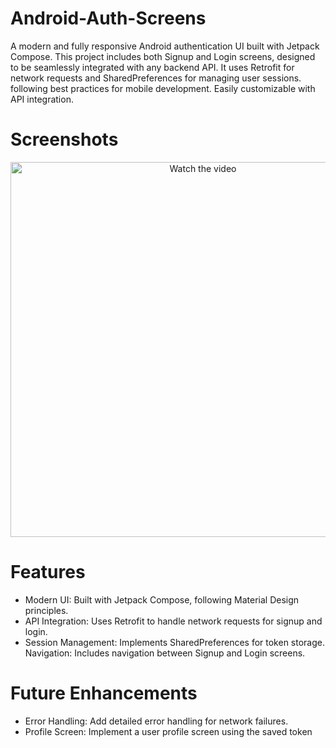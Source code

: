 # Android-Auth-Screens
A modern and fully responsive Android authentication UI built with Jetpack Compose. This project includes both Signup and Login screens, designed to be seamlessly integrated with any backend API. It uses Retrofit for network requests and SharedPreferences for managing user sessions. following best practices for mobile development. Easily customizable with API integration.
# Screenshots
<p align="center">
  <a href="https://github.com/user-attachments/assets/28a076b6-fe76-4145-b1cb-caf9d0d9b2d6">
    <img src="https://github.com/user-attachments/assets/28a076b6-fe76-4145-b1cb-caf9d0d9b2d6" alt="Watch the video" width="600">
  </a>
</p>

# Features
- Modern UI: Built with Jetpack Compose, following Material Design principles. 
- API Integration: Uses Retrofit to handle network requests for signup and login. 
- Session Management: Implements SharedPreferences for token storage. Navigation: Includes navigation between Signup and Login screens.
# Future Enhancements
- Error Handling: Add detailed error handling for network failures. 
- Profile Screen: Implement a user profile screen using the saved token
